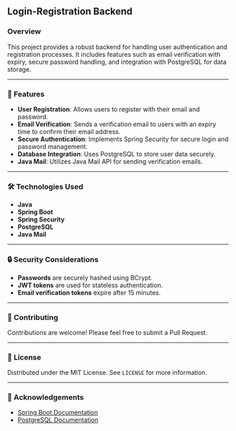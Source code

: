 ## Login-Registration Backend

### Overview
This project provides a robust backend for handling user authentication and registration processes. It includes features such as email verification with expiry, secure password handling, and integration with PostgreSQL for data storage.

---

### 🚀 Features
- **User Registration**: Allows users to register with their email and password.
- **Email Verification**: Sends a verification email to users with an expiry time to confirm their email address.
- **Secure Authentication**: Implements Spring Security for secure login and password management.
- **Database Integration**: Uses PostgreSQL to store user data securely.
- **Java Mail**: Utilizes Java Mail API for sending verification emails.

---

### 🛠️ Technologies Used
- **Java**
- **Spring Boot**
- **Spring Security**
- **PostgreSQL**
- **Java Mail**

---

### 🔒 Security Considerations
- **Passwords** are securely hashed using BCrypt.
- **JWT tokens** are used for stateless authentication.
- **Email verification tokens** expire after 15 minutes.

---

### 🤝 Contributing
Contributions are welcome! Please feel free to submit a Pull Request.

---

### 📄 License
Distributed under the MIT License. See `LICENSE` for more information.

---

### 🙏 Acknowledgements
- [Spring Boot Documentation](https://docs.spring.io/spring-boot/index.html)
- [PostgreSQL Documentation](https://www.postgresql.org/docs/)

